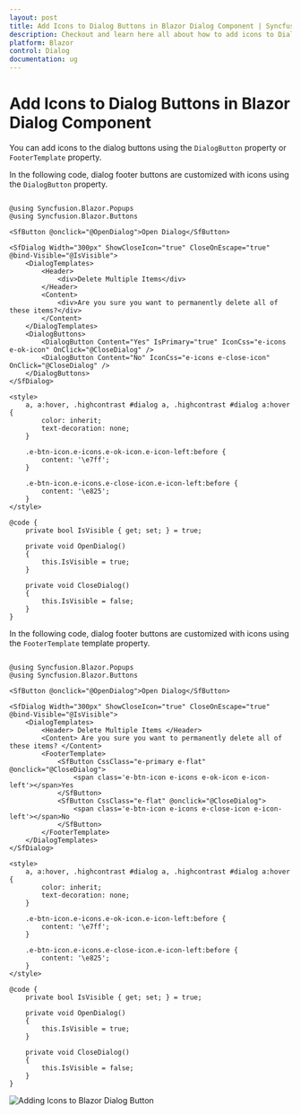 ```yaml
---
layout: post
title: Add Icons to Dialog Buttons in Blazor Dialog Component | Syncfusion
description: Checkout and learn here all about how to add icons to Dialog buttons in Syncfusion Blazor Dialog component and more.
platform: Blazor
control: Dialog
documentation: ug
---
```


# Add Icons to Dialog Buttons in Blazor Dialog Component

You can add icons to the dialog buttons using the `DialogButton` property or `FooterTemplate` property.

In the following code, dialog footer buttons are customized with icons using the `DialogButton` property.

```cshtml

@using Syncfusion.Blazor.Popups
@using Syncfusion.Blazor.Buttons

<SfButton @onclick="@OpenDialog">Open Dialog</SfButton>

<SfDialog Width="300px" ShowCloseIcon="true" CloseOnEscape="true" @bind-Visible="@IsVisible">
    <DialogTemplates>
        <Header>
            <div>Delete Multiple Items</div>
        </Header>
        <Content>
            <div>Are you sure you want to permanently delete all of these items?</div>
        </Content>
    </DialogTemplates>
    <DialogButtons>
        <DialogButton Content="Yes" IsPrimary="true" IconCss="e-icons e-ok-icon" OnClick="@CloseDialog" />
        <DialogButton Content="No" IconCss="e-icons e-close-icon" OnClick="@CloseDialog" />
    </DialogButtons>
</SfDialog>

<style>
    a, a:hover, .highcontrast #dialog a, .highcontrast #dialog a:hover {
        color: inherit;
        text-decoration: none;
    }

    .e-btn-icon.e-icons.e-ok-icon.e-icon-left:before {
        content: '\e7ff';
    }

    .e-btn-icon.e-icons.e-close-icon.e-icon-left:before {
        content: '\e825';
    }
</style>

@code {
    private bool IsVisible { get; set; } = true;

    private void OpenDialog()
    {
        this.IsVisible = true;
    }

    private void CloseDialog()
    {
        this.IsVisible = false;
    }
}

```

<!-- {% previewsample "https://blazorplayground.syncfusion.com/embed/hDhAtvDgTNLzExeG?appbar=false&editor=false&result=true&errorlist=false&theme=bootstrap5" %} -->

In the following code, dialog footer buttons are customized with icons using the `FooterTemplate` template property.

```cshtml

@using Syncfusion.Blazor.Popups
@using Syncfusion.Blazor.Buttons

<SfButton @onclick="@OpenDialog">Open Dialog</SfButton>

<SfDialog Width="300px" ShowCloseIcon="true" CloseOnEscape="true" @bind-Visible="@IsVisible">
    <DialogTemplates>
        <Header> Delete Multiple Items </Header>
        <Content> Are you sure you want to permanently delete all of these items? </Content>
        <FooterTemplate>
            <SfButton CssClass="e-primary e-flat" @onclick="@CloseDialog">
                <span class='e-btn-icon e-icons e-ok-icon e-icon-left'></span>Yes
            </SfButton>
            <SfButton CssClass="e-flat" @onclick="@CloseDialog">
                <span class='e-btn-icon e-icons e-close-icon e-icon-left'></span>No
            </SfButton>
        </FooterTemplate>
    </DialogTemplates>
</SfDialog>

<style>
    a, a:hover, .highcontrast #dialog a, .highcontrast #dialog a:hover {
        color: inherit;
        text-decoration: none;
    }

    .e-btn-icon.e-icons.e-ok-icon.e-icon-left:before {
        content: '\e7ff';
    }

    .e-btn-icon.e-icons.e-close-icon.e-icon-left:before {
        content: '\e825';
    }
</style>

@code {
    private bool IsVisible { get; set; } = true;

    private void OpenDialog()
    {
        this.IsVisible = true;
    }

    private void CloseDialog()
    {
        this.IsVisible = false;
    }
}

```



![Adding Icons to Blazor Dialog Button](../images/blazor-dialog-button-with-icon.png)